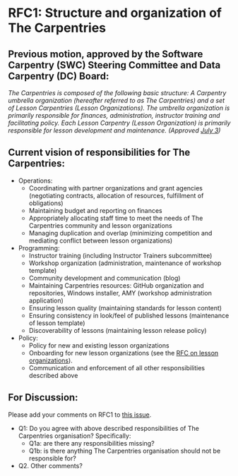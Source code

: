 # RFC1: Structure and organization of The Carpentries

## Previous motion, approved by the Software Carpentry (SWC) Steering Committee and Data Carpentry (DC) Board:

*The Carpentries is composed of the following basic structure: A Carpentry umbrella organization (hereafter 
referred to as The Carpentries) and a set of Lesson Carpentries (Lesson Organizations). The umbrella organization 
is primarily responsible for finances, administration, instructor training and facilitating policy.  Each Lesson 
Carpentry (Lesson Organization) is primarily responsible for lesson development and maintenance. 
(Approved [July 3](https://github.com/swcarpentry/board/blob/master/minutes/minutes-2017-07-03.md))*

## Current vision of responsibilities for The Carpentries:
* Operations:
  * Coordinating with partner organizations and grant agencies (negotiating contracts, allocation of resources, 
  	fulfillment of obligations)
  * Maintaining budget and reporting on finances
  * Appropriately allocating staff time to meet the needs of The Carpentries community and lesson organizations
  * Managing duplication and overlap (minimizing competition and mediating conflict between lesson organizations)
* Programming:
  * Instructor training (including Instructor Trainers subcommittee)
  * Workshop organization (administration, maintenance of workshop template)
  * Community development and communication (blog)
  * Maintaining Carpentries resources: GitHub organization and repositories, Windows installer, AMY 
  (workshop administration application)
  * Ensuring lesson quality (maintaining standards for lesson content)
  * Ensuring consistency in look/feel of published lessons (maintenance of lesson template)
  * Discoverability of lessons (maintaining lesson release policy) 
* Policy:
  * Policy for new and existing lesson organizations
  * Onboarding for new lesson organizations (see the [RFC on lesson organizations](RFCs/RFC7.md)).
  * Communication and enforcement of all other responsibilities described above

## For Discussion:

Please add your comments on RFC1 to [this issue](#1).
* Q1: Do you agree with above described responsibilities of The Carpentries organisation? Specifically:
  * Q1a: are there any responsibilities missing?
  * Q1b: is there anything The Carpentries organisation should not be responsible for?
* Q2. Other comments?
